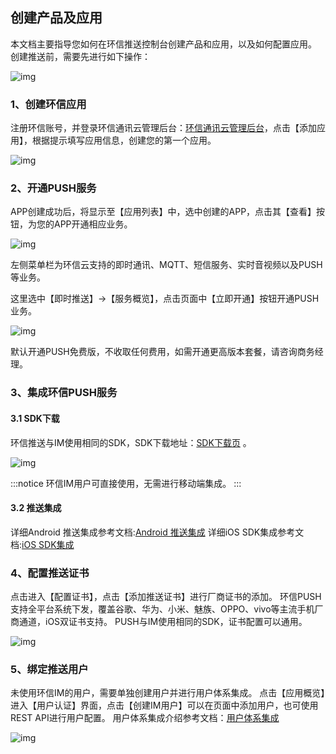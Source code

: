 ## 创建产品及应用

本文档主要指导您如何在环信推送控制台创建产品和应用，以及如何配置应用。
创建推送前，需要先进行如下操作：

![img](/images/instantpush/push_createproduct_app.png)

### 1、创建环信应用

注册环信账号，并登录环信通讯云管理后台：[环信通讯云管理后台](https://console.easemob.com/user/login)，点击【添加应用】，根据提示填写应用信息，创建您的第一个应用。

![img](/images/instantpush/push_create_app.png)

### 2、开通PUSH服务

APP创建成功后，将显示至【应用列表】中，选中创建的APP，点击其【查看】按钮，为您的APP开通相应业务。 

![img](/images/instantpush/push_view_app.jpg)

左侧菜单栏为环信云支持的即时通讯、MQTT、短信服务、实时音视频以及PUSH等业务。

这里选中【即时推送】→【服务概览】，点击页面中【立即开通】按钮开通PUSH业务。

![img](/images/instantpush/push_enable.png)

默认开通PUSH免费版，不收取任何费用，如需开通更高版本套餐，请咨询商务经理。

### 3、集成环信PUSH服务

#### 3.1 SDK下载

环信推送与IM使用相同的SDK，SDK下载地址：[SDK下载页](https://www.easemob.com/download/im) 。

![img](/images/instantpush/push_sdk_download.png)

:::notice
环信IM用户可直接使用，无需进行移动端集成。
:::

#### 3.2 推送集成

详细Android 推送集成参考文档:[Android 推送集成](push_integration_process_android.html)
详细iOS SDK集成参考文档:[iOS SDK集成](push_integration_process_ios.html)

### 4、配置推送证书

点击进入【配置证书】，点击【添加推送证书】进行厂商证书的添加。
环信PUSH支持全平台系统下发，覆盖谷歌、华为、小米、魅族、OPPO、vivo等主流手机厂商通道，iOS双证书支持。 PUSH与IM使用相同的SDK，证书配置可以通用。

![img](/images/instantpush/push_add_certificate.png)

### 5、绑定推送用户

未使用环信IM的用户，需要单独创建用户并进行用户体系集成。
点击【应用概览】进入【用户认证】界面，点击【创建IM用户】可以在页面中添加用户，也可使用REST API进行用户配置。
用户体系集成介绍参考文档：[用户体系集成](/document/server-side/account_system.html) 

![img](/images/instantpush/push_bind_user.png)
